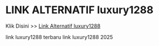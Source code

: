 # LINK ALTERNATIF luxury1288

Klik Disini >> <a href="https://linksto.pages.dev/">Link Alternatif luxury1288 </a>

link luxury1288 terbaru
link luxury1288 2025